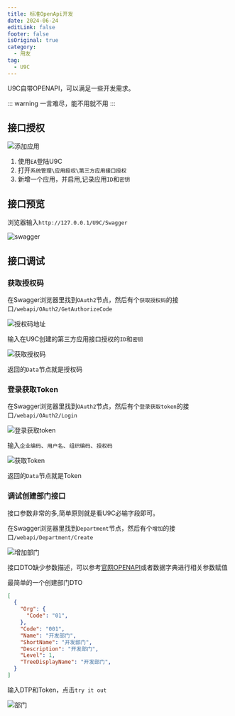 ```yaml
---
title: 标准OpenApi开发
date: 2024-06-24
editLink: false
footer: false
isOriginal: true
category:
  - 用友
tag:
  - U9C
---
```


U9C自带OPENAPI，可以满足一些开发需求。

::: warning
一言难尽，能不用就不用
:::

## 接口授权

![添加应用](https://nas.ilyl.life:8092/yonyou/u9c/interface/openapi/app.png)

1. 使用`EA`登陆U9C
2. 打开`系统管理\应用授权\第三方应用接口授权`
3. 新增一个应用，并启用,记录应用`ID`和`密钥`

## 接口预览

浏览器输入`http://127.0.0.1/U9C/Swagger`

![swagger](https://nas.ilyl.life:8092/yonyou/u9c/interface/openapi/swagger.png)

## 接口调试

### 获取授权码

在Swagger浏览器里找到`OAuth2`节点，然后有个`获取授权码`的接口`/webapi/OAuth2/GetAuthorizeCode`

![授权码地址](https://nas.ilyl.life:8092/yonyou/u9c/interface/openapi/getauthorizecode-url.png)

输入在U9C创建的第三方应用接口授权的`ID`和`密钥`

![获取授权码](https://nas.ilyl.life:8092/yonyou/u9c/interface/openapi/getauthorizecode.png)

返回的`Data`节点就是授权码

### 登录获取Token

在Swagger浏览器里找到`OAuth2`节点，然后有个`登录获取token`的接口`/webapi/OAuth2/Login`

![登录获取token](https://nas.ilyl.life:8092/yonyou/u9c/interface/openapi/login-url.png)

输入`企业编码`、`用户名`、`组织编码`、`授权码`

![获取Token](https://nas.ilyl.life:8092/yonyou/u9c/interface/openapi/login.png)

返回的`Data`节点就是Token

### 调试创建部门接口

接口参数非常的多,简单原则就是看U9C必输字段即可。

在Swagger浏览器里找到`Department`节点，然后有个`增加`的接口`/webapi/Department/Create`

![增加部门](https://nas.ilyl.life:8092/yonyou/u9c/interface/openapi/department-url.png)

接口DTO缺少参数描述，可以参考[官网OPENAPI](https://openapi.yyu9c.com/doc.html#/home)或者数据字典进行相关参数赋值

最简单的一个创建部门DTO

```json
[
  {
    "Org": {
      "Code": "01",
    },
    "Code": "001",
    "Name": "开发部门",
    "ShortName": "开发部门",
    "Description": "开发部门",
    "Level": 1,
    "TreeDisplayName": "开发部门",
  }
]
```

输入DTP和Token，点击`try it out`

![部门](https://nas.ilyl.life:8092/yonyou/u9c/interface/openapi/department.png)
